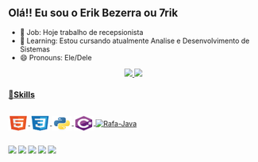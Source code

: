 ## Olá!! Eu sou o Erik Bezerra ou 7rik


- 🔭 Job: Hoje trabalho de recepsionista
- 🌱 Learning: Estou cursando atualmente Analise e Desenvolvimento de Sistemas
- 😄 Pronouns: Ele/Dele

<div align="center">
  <a href="https://github.com/7rik">
  <img height="180em" src="https://github-readme-stats.vercel.app/api?username=7rik&show_icons=true&theme=dracula&include_all_commits=true&count_private=true"/>
  <img height="180em" src="https://github-readme-stats.vercel.app/api/top-langs/?username=7rik&layout=compact&langs_count=7&theme=dracula"/>
</div>

### 🧠Skills

<div style="display: inline_block"><br>

  <img align="center" alt="Rafa-HTML" height="30" width="40" src="https://raw.githubusercontent.com/devicons/devicon/master/icons/html5/html5-original.svg">
  <img align="center" alt="Rafa-CSS" height="30" width="40" src="https://raw.githubusercontent.com/devicons/devicon/master/icons/css3/css3-original.svg">
  <img align="center" alt="Rafa-Python" height="30" width="40" src="https://raw.githubusercontent.com/devicons/devicon/master/icons/python/python-original.svg">
  <img align="center" alt="Rafa-Csharp" height="30" width="40" src="https://raw.githubusercontent.com/devicons/devicon/master/icons/csharp/csharp-original.svg">
  <img align="center" alt="Rafa-Java" height="30" width="40" src="https://cdn.jsdelivr.net/gh/devicons/devicon/icons/java/java-plain.svg">
  
</div>

##

<div>

  <a href="https://www.linkedin.com/in/erikbezerra/" target="_blank"><img src="https://img.shields.io/badge/-LinkedIn-%230077B5?style=for-the-badge&logo=linkedin&logoColor=white" target="_blank"></a> 
  <a href = "mailto:bezerra.erik2003@gmail.com"><img src="https://img.shields.io/badge/Gmail-D14836?style=for-the-badge&logo=gmail&logoColor=white" target="_blank"></a>
  <a href="https://instagram.com/_erikbezerra" target="_blank"><img src="https://img.shields.io/badge/-Instagram-%23E4405F?style=for-the-badge&logo=instagram&logoColor=white" target="_blank"></a>
  <a href="https://discord.com/users/485641759976587264" target="_blank"><img src="https://img.shields.io/badge/Discord-7289DA?style=for-the-badge&logo=discord&logoColor=white" target="_blank"></a> 
 <a href="https://twitter.com/dev_erikbezerra" target="_blank"><img src="https://img.shields.io/badge/Twitter-1DA1F2?style=for-the-badge&logo=twitter&logoColor=white" target="_blank"></a>  
  
</div>


